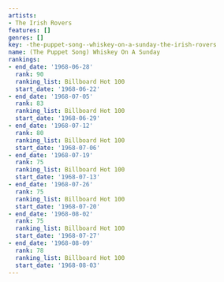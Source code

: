 ```yaml
---
artists:
- The Irish Rovers
features: []
genres: []
key: -the-puppet-song--whiskey-on-a-sunday-the-irish-rovers
name: (The Puppet Song) Whiskey On A Sunday
rankings:
- end_date: '1968-06-28'
  rank: 90
  ranking_list: Billboard Hot 100
  start_date: '1968-06-22'
- end_date: '1968-07-05'
  rank: 83
  ranking_list: Billboard Hot 100
  start_date: '1968-06-29'
- end_date: '1968-07-12'
  rank: 80
  ranking_list: Billboard Hot 100
  start_date: '1968-07-06'
- end_date: '1968-07-19'
  rank: 75
  ranking_list: Billboard Hot 100
  start_date: '1968-07-13'
- end_date: '1968-07-26'
  rank: 75
  ranking_list: Billboard Hot 100
  start_date: '1968-07-20'
- end_date: '1968-08-02'
  rank: 75
  ranking_list: Billboard Hot 100
  start_date: '1968-07-27'
- end_date: '1968-08-09'
  rank: 78
  ranking_list: Billboard Hot 100
  start_date: '1968-08-03'
---
```


